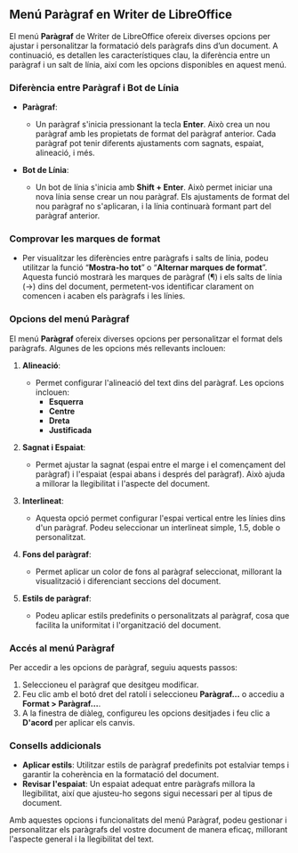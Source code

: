 ## Menú Paràgraf en Writer de LibreOffice

El menú **Paràgraf** de Writer de LibreOffice ofereix diverses opcions per ajustar i personalitzar la formatació dels paràgrafs dins d’un document. A continuació, es detallen les característiques clau, la diferència entre un paràgraf i un salt de línia, així com les opcions disponibles en aquest menú.

### Diferència entre Paràgraf i Bot de Línia

- **Paràgraf**: 
  - Un paràgraf s'inicia pressionant la tecla **Enter**. Això crea un nou paràgraf amb les propietats de format del paràgraf anterior. Cada paràgraf pot tenir diferents ajustaments com sagnats, espaiat, alineació, i més.

- **Bot de Línia**:
  - Un bot de línia s'inicia amb **Shift + Enter**. Això permet iniciar una nova línia sense crear un nou paràgraf. Els ajustaments de format del nou paràgraf no s'aplicaran, i la línia continuarà formant part del paràgraf anterior.

### Comprovar les marques de format

- Per visualitzar les diferències entre paràgrafs i salts de línia, podeu utilitzar la funció “**Mostra-ho tot**” o “**Alternar marques de format**”. Aquesta funció mostrarà les marques de paràgraf (¶) i els salts de línia (→) dins del document, permetent-vos identificar clarament on comencen i acaben els paràgrafs i les línies.

### Opcions del menú Paràgraf

El menú **Paràgraf** ofereix diverses opcions per personalitzar el format dels paràgrafs. Algunes de les opcions més rellevants inclouen:

1. **Alineació**:
   - Permet configurar l'alineació del text dins del paràgraf. Les opcions inclouen:
     - **Esquerra**
     - **Centre**
     - **Dreta**
     - **Justificada**

2. **Sagnat i Espaiat**:
   - Permet ajustar la sagnat (espai entre el marge i el començament del paràgraf) i l'espaiat (espai abans i després del paràgraf). Això ajuda a millorar la llegibilitat i l'aspecte del document.

3. **Interlineat**:
   - Aquesta opció permet configurar l'espai vertical entre les línies dins d'un paràgraf. Podeu seleccionar un interlineat simple, 1.5, doble o personalitzat.

4. **Fons del paràgraf**:
   - Permet aplicar un color de fons al paràgraf seleccionat, millorant la visualització i diferenciant seccions del document.

5. **Estils de paràgraf**:
   - Podeu aplicar estils predefinits o personalitzats al paràgraf, cosa que facilita la uniformitat i l'organització del document.

### Accés al menú Paràgraf

Per accedir a les opcions de paràgraf, seguiu aquests passos:

1. Seleccioneu el paràgraf que desitgeu modificar.
2. Feu clic amb el botó dret del ratolí i seleccioneu **Paràgraf...** o accediu a **Format > Paràgraf...**.
3. A la finestra de diàleg, configureu les opcions desitjades i feu clic a **D'acord** per aplicar els canvis.

### Consells addicionals

- **Aplicar estils**: Utilitzar estils de paràgraf predefinits pot estalviar temps i garantir la coherència en la formatació del document.
- **Revisar l'espaiat**: Un espaiat adequat entre paràgrafs millora la llegibilitat, així que ajusteu-ho segons sigui necessari per al tipus de document.

Amb aquestes opcions i funcionalitats del menú Paràgraf, podeu gestionar i personalitzar els paràgrafs del vostre document de manera eficaç, millorant l'aspecte general i la llegibilitat del text.
